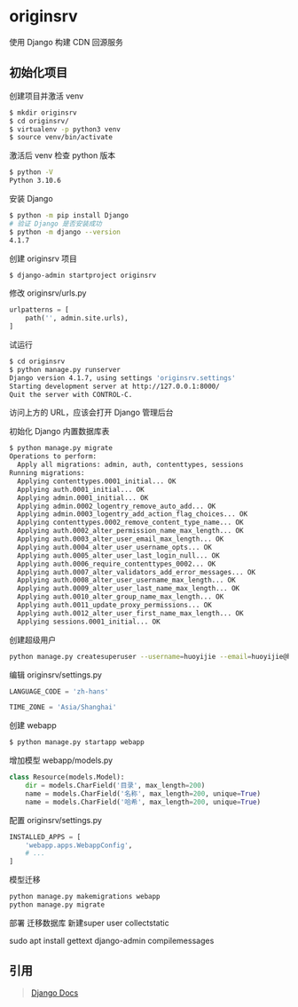 # originsrv
使用 Django 构建 CDN 回源服务

## 初始化项目

创建项目并激活 venv
```bash
$ mkdir originsrv
$ cd originsrv/
$ virtualenv -p python3 venv
$ source venv/bin/activate
```

激活后 venv 检查 python 版本
```bash
$ python -V
Python 3.10.6
```

安装 Django
```bash
$ python -m pip install Django
# 验证 Django 是否安装成功
$ python -m django --version
4.1.7
```

创建 originsrv 项目
```bash
$ django-admin startproject originsrv
```

修改 originsrv/urls.py
```python
urlpatterns = [
    path('', admin.site.urls),
]
```

试运行
```bash
$ cd originsrv
$ python manage.py runserver
Django version 4.1.7, using settings 'originsrv.settings'
Starting development server at http://127.0.0.1:8000/
Quit the server with CONTROL-C.
```

访问上方的 URL，应该会打开 Django 管理后台

初始化 Django 内置数据库表
```bash
$ python manage.py migrate
Operations to perform:
  Apply all migrations: admin, auth, contenttypes, sessions
Running migrations:
  Applying contenttypes.0001_initial... OK
  Applying auth.0001_initial... OK
  Applying admin.0001_initial... OK
  Applying admin.0002_logentry_remove_auto_add... OK
  Applying admin.0003_logentry_add_action_flag_choices... OK
  Applying contenttypes.0002_remove_content_type_name... OK
  Applying auth.0002_alter_permission_name_max_length... OK
  Applying auth.0003_alter_user_email_max_length... OK
  Applying auth.0004_alter_user_username_opts... OK
  Applying auth.0005_alter_user_last_login_null... OK
  Applying auth.0006_require_contenttypes_0002... OK
  Applying auth.0007_alter_validators_add_error_messages... OK
  Applying auth.0008_alter_user_username_max_length... OK
  Applying auth.0009_alter_user_last_name_max_length... OK
  Applying auth.0010_alter_group_name_max_length... OK
  Applying auth.0011_update_proxy_permissions... OK
  Applying auth.0012_alter_user_first_name_max_length... OK
  Applying sessions.0001_initial... OK
```

创建超级用户
```bash
python manage.py createsuperuser --username=huoyijie --email=huoyijie@huoyijie.cn
```

编辑 originsrv/settings.py
```python
LANGUAGE_CODE = 'zh-hans'

TIME_ZONE = 'Asia/Shanghai'
```

创建 webapp
```bash
$ python manage.py startapp webapp
```

增加模型 webapp/models.py
```python
class Resource(models.Model):
    dir = models.CharField('目录', max_length=200)
    name = models.CharField('名称', max_length=200, unique=True)
    name = models.CharField('哈希', max_length=200, unique=True)
```

配置 originsrv/settings.py
```python
INSTALLED_APPS = [
    'webapp.apps.WebappConfig',
    # ...
]
```

模型迁移
```bash
python manage.py makemigrations webapp
python manage.py migrate
```

部署
迁移数据库
新建super user
collectstatic

sudo apt install gettext
django-admin compilemessages
## 引用
> [Django Docs](https://docs.djangoproject.com/zh-hans/4.1/)